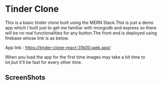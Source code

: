 # Tinder Clone

This is a basic tinder clone built using the MERN Stack.This is just a demo app which I built just to get me familiar with mongodb and express so there will be no real functionalities for any button.The front end is deployed using firebase whose link is as below.

App link : https://tinder-clone-react-31b00.web.app/

When you load the app for the first time images may take a bit time to lot,but it'll be fast for every other time.

## ScreenShots

